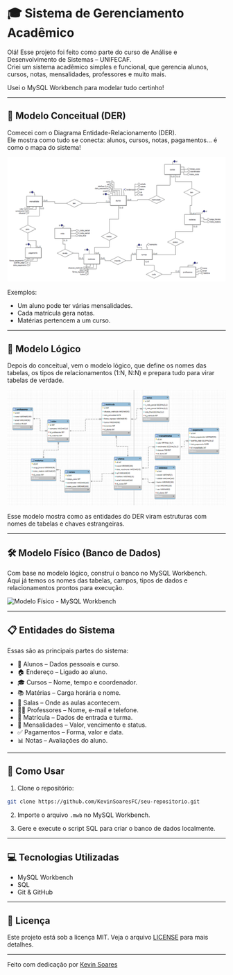 # 🎓 Sistema de Gerenciamento Acadêmico

Olá! Esse projeto foi feito como parte do curso de Análise e Desenvolvimento de Sistemas – UNIFECAF.  
Criei um sistema acadêmico simples e funcional, que gerencia alunos, cursos, notas, mensalidades, professores e muito mais.

Usei o MySQL Workbench para modelar tudo certinho!

---

## 🧠 Modelo Conceitual (DER)

Comecei com o Diagrama Entidade-Relacionamento (DER).  
Ele mostra como tudo se conecta: alunos, cursos, notas, pagamentos... é como o mapa do sistema!

![Modelo Conceitual - DER](ModeloConceitual.png)

Exemplos:
- Um aluno pode ter várias mensalidades.
- Cada matrícula gera notas.
- Matérias pertencem a um curso.

---

## 🔄 Modelo Lógico

Depois do conceitual, vem o modelo lógico, que define os nomes das tabelas, os tipos de relacionamentos (1:N, N:N) e prepara tudo para virar tabelas de verdade.

![Modelo Lógico](ModeloLogico.png)

Esse modelo mostra como as entidades do DER viram estruturas com nomes de tabelas e chaves estrangeiras.

---

## 🛠 Modelo Físico (Banco de Dados)

Com base no modelo lógico, construí o banco no MySQL Workbench.  
Aqui já temos os nomes das tabelas, campos, tipos de dados e relacionamentos prontos para execução.

![Modelo Físico - MySQL Workbench](modelo-fisico.png)

---

## 📋 Entidades do Sistema

Essas são as principais partes do sistema:

- 👤 Alunos – Dados pessoais e curso.  
- 🏠 Endereço – Ligado ao aluno.  
- 🎓 Cursos – Nome, tempo e coordenador.  
- 📚 Matérias – Carga horária e nome.  
- 🏫 Salas – Onde as aulas acontecem.  
- 👨‍🏫 Professores – Nome, e-mail e telefone.  
- 📝 Matrícula – Dados de entrada e turma.  
- 💸 Mensalidades – Valor, vencimento e status.  
- ✅ Pagamentos – Forma, valor e data.  
- 📊 Notas – Avaliações do aluno.  

---

## 🚀 Como Usar

1. Clone o repositório:
```bash
git clone https://github.com/KevinSoaresFC/seu-repositorio.git
```

2. Importe o arquivo `.mwb` no MySQL Workbench.

3. Gere e execute o script SQL para criar o banco de dados localmente.

---

## 💻 Tecnologias Utilizadas

- MySQL Workbench  
- SQL  
- Git & GitHub  

---

## 📄 Licença

Este projeto está sob a licença MIT. Veja o arquivo [LICENSE](LICENSE) para mais detalhes.

---

Feito com dedicação por [Kevin Soares](https://github.com/KevinSoaresFC)
